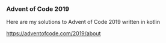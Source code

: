 ### Advent of Code 2019

Here are my solutions to Advent of Code 2019 written in kotlin

https://adventofcode.com/2019/about

